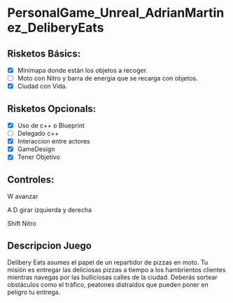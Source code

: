 # PersonalGame_Unreal_AdrianMartinez_DeliberyEats
## Risketos Básics:
- [x] Minimapa donde están los objetos a recoger.
- [ ] Moto con Nitro y barra de energia que se recarga con objetos.
- [x] Ciudad con Vida.

## Risketos Opcionals:
- [x] Uso de c++ o Blueprint
- [ ] Delegado c++
- [x] Interaccion entre actores
- [x] GameDesign
- [x] Tener Objetivo

## Controles:
W avanzar

A D girar izquierda y derecha

Shift Nitro

## Descripcion Juego
Delibery Eats asumes el papel de un repartidor de pizzas en moto. Tu misión es entregar las deliciosas pizzas a tiempo a los hambrientos clientes mientras navegas por las bulliciosas calles de la ciudad. Deberás sortear obstáculos como el tráfico, peatones distraídos que pueden poner en peligro tu entrega. 
